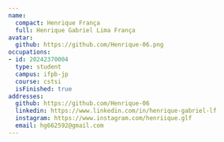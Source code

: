 ```yaml
---
name:
  compact: Henrique França
  full: Henrique Gabriel Lima França
avatar:
  github: https://github.com/Henrique-06.png
occupations:
- id: 20242370004
  type: student
  campus: ifpb-jp
  course: cstsi
  isFinished: true
addresses:
  github: https://github.com/Henrique-06
  linkedin: https://www.linkedin.com/in/henrique-gabriel-lf
  instagram: https://www.instagram.com/henriique.glf
  email: hg662592@gmail.com
---
```

